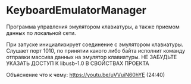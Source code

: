 # KeyboardEmulatorManager
Программа управления эмулятором клавиатуры, а также приемом данных по локальной сети.

При запуске инициализирует соединение с эмулятором клавиатуры.
Слушает порт 1010, по принятии какого либо байта исполнит команду отправки массива данных на эмулятор клавиатуры.
НЕ ЗАБУДЬТЕ УКАЗАТЬ ДОСТУП К libusb-1.0 В СВОЙСТВАХ ПРОЕКТА

Объяснение что к чему: https://youtu.be/uVVuiN60hYE (24:40)
